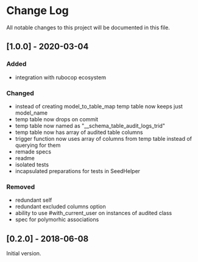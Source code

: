 # Change Log
All notable changes to this project will be documented in this file.

## [1.0.0] - 2020-03-04

### Added

- integration with rubocop ecosystem

### Changed

- instead of creating model_to_table_map temp table now keeps just model_name
- temp table now drops on commit
- temp table now named as "__schema_table_audit_logs_trid"
- temp table now has array of audited table columns
- trigger function now uses array of columns from temp table instead of querying for them
- remade specs
- readme
- isolated tests
- incapsulated preparations for tests in SeedHelper

### Removed

- redundant self
- redundant excluded columns option
- ability to use #with_current_user on instances of audited class
- spec for polymorhic associations

## [0.2.0] - 2018-06-08

Initial version.
